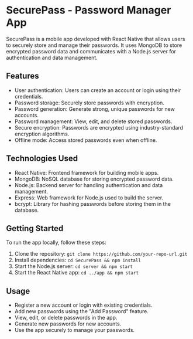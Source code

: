# SecurePass - Password Manager App

SecurePass is a mobile app developed with React Native that allows users to securely store and manage their passwords. It uses MongoDB to store encrypted password data and communicates with a Node.js server for authentication and data management.

## Features

- User authentication: Users can create an account or login using their credentials.
- Password storage: Securely store passwords with encryption.
- Password generation: Generate strong, unique passwords for new accounts.
- Password management: View, edit, and delete stored passwords.
- Secure encryption: Passwords are encrypted using industry-standard encryption algorithms.
- Offline mode: Access stored passwords even when offline.

## Technologies Used

- React Native: Frontend framework for building mobile apps.
- MongoDB: NoSQL database for storing encrypted password data.
- Node.js: Backend server for handling authentication and data management.
- Express: Web framework for Node.js used to build the server.
- bcrypt: Library for hashing passwords before storing them in the database.

## Getting Started

To run the app locally, follow these steps:

1. Clone the repository: `git clone https://github.com/your-repo-url.git`
2. Install dependencies: `cd SecurePass && npm install`
3. Start the Node.js server: `cd server && npm start`
4. Start the React Native app: `cd ../app && npm start`

## Usage

- Register a new account or login with existing credentials.
- Add new passwords using the "Add Password" feature.
- View, edit, or delete passwords in the app.
- Generate new passwords for new accounts.
- Use the app securely to manage your passwords.

